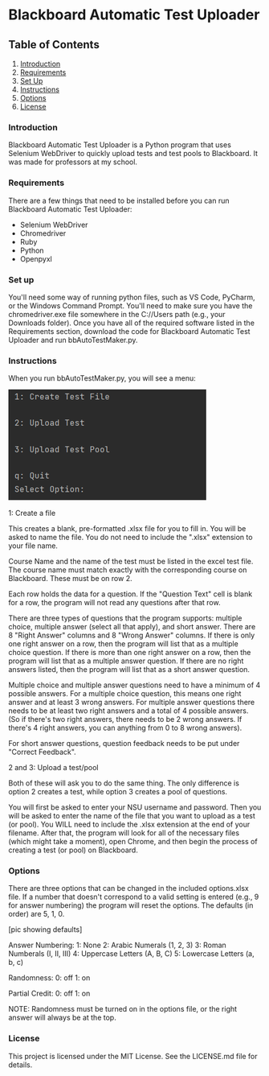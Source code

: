 # Blackboard Automatic Test Uploader
## Table of Contents
1. [Introduction](#Introduction)
2. [Requirements](#Requirements)
3. [Set Up](#Set-up)
4. [Instructions](#Instructions)
5. [Options](#Options)
6. [License](#License)

### Introduction

Blackboard Automatic Test Uploader is a Python program that uses Selenium WebDriver to quickly upload tests and test pools to Blackboard. It was made for professors at my school.


### Requirements

There are a few things that need to be installed before you can run Blackboard Automatic Test Uploader:

* Selenium WebDriver
* Chromedriver
* Ruby
* Python
* Openpyxl

### Set up

You'll need some way of running python files, such as VS Code, PyCharm, or the Windows Command Prompt. You'll need to make sure you have the chromedriver.exe file somewhere in the C://Users path (e.g., your Downloads folder). Once you have all of the required software listed in the Requirements section, download the code for Blackboard Automatic Test Uploader and run bbAutoTestMaker.py.


### Instructions

When you run bbAutoTestMaker.py, you will see a menu:

![menu](https://github.com/Evan-Sowards/BlackBoardTestMaker/blob/a34343ba2b69f01b7c2d528aeab5686d572e327b/pics/menu.PNG?raw=true)



1: Create a file

This creates a blank, pre-formatted .xlsx file for you to fill in. You will be asked to name the file. You do not need to include the ".xlsx" extension to your file name.

Course Name and the name of the test must be listed in the excel test file. The course name must match exactly with the corresponding course on Blackboard. These must be on row 2.

Each row holds the data for a question. If the "Question Text" cell is blank for a row, the program will not read any questions after that row.

There are three types of questions that the program supports: multiple choice, multiple answer (select all that apply), and short answer. There are 8 "Right Answer" columns and 8 "Wrong Answer" columns. If there is only one right answer on a row, then the program will list that as a multiple choice question. If there is more than one right answer on a row, then the program will list that as a multiple answer question. If there are no right answers listed, then the program will list that as a short answer question.

Multiple choice and multiple answer questions need to have a minimum of 4 possible answers. For a multiple choice question, this means one right answer and at least 3 wrong answers. For multiple answer questions there needs to be at least two right answers and a total of 4 possible answers. (So if there's two right answers, there needs to be 2 wrong answers. If there's 4 right answers, you can anything from 0 to 8 wrong answers).

For short answer questions, question feedback needs to be put under "Correct Feedback".

2 and 3: Upload a test/pool

Both of these will ask you to do the same thing. The only difference is option 2 creates a test, while option 3 creates a pool of questions.

You will first be asked to enter your NSU username and password. Then you will be asked to enter the name of the file that you want to upload as a test (or pool). You WILL need to include the .xlsx extension at the end of your filename. After that, the program will look for all of the necessary files (which might take a moment), open Chrome, and then begin the process of creating a test (or pool) on Blackboard.


### Options

There are three options that can be changed in the included options.xlsx file. If a number that doesn't correspond to a valid setting is entered (e.g., 9 for answer numbering) the program will reset the options. The defaults (in order) are 5, 1, 0.

[pic showing defaults]

Answer Numbering:
1: None
2: Arabic Numerals (1, 2, 3)
3: Roman Numberals (I, II, III)
4: Uppercase Letters (A, B, C)
5: Lowercase Letters (a, b, c)

Randomness:
0: off
1: on

Partial Credit:
0: off
1: on


NOTE: Randomness must be turned on in the options file, or the right answer will always be at the top.


### License

This project is licensed under the MIT License. See the LICENSE.md file for details.
